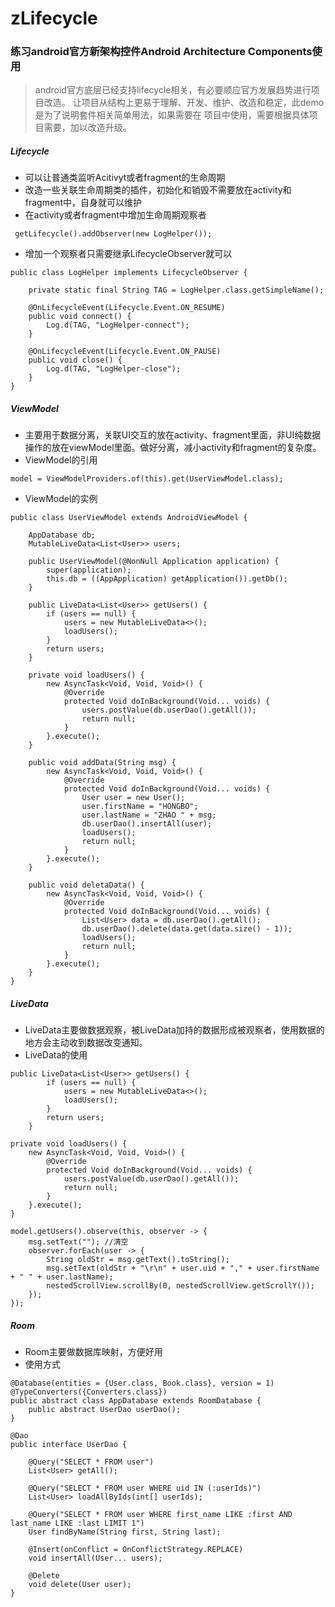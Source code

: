 # zLifecycle

### 练习android官方新架构控件Android Architecture Components使用
> android官方底层已经支持lifecycle相关，有必要顺应官方发展趋势进行项目改造。
让项目从结构上更易于理解、开发、维护、改造和稳定，此demo是为了说明套件相关简单用法，如果需要在
项目中使用，需要根据具体项目需要，加以改造升级。

##### Lifecycle
* 可以让普通类监听Acitivyt或者fragment的生命周期
* 改造一些关联生命周期类的插件，初始化和销毁不需要放在activity和fragment中，自身就可以维护
* 在activity或者fragment中增加生命周期观察者
```
 getLifecycle().addObserver(new LogHelper());
```
* 增加一个观察者只需要继承LifecycleObserver就可以
```
public class LogHelper implements LifecycleObserver {

    private static final String TAG = LogHelper.class.getSimpleName();

    @OnLifecycleEvent(Lifecycle.Event.ON_RESUME)
    public void connect() {
        Log.d(TAG, "LogHelper-connect");
    }

    @OnLifecycleEvent(Lifecycle.Event.ON_PAUSE)
    public void close() {
        Log.d(TAG, "LogHelper-close");
    }
}
```


##### ViewModel 
* 主要用于数据分离，关联UI交互的放在activity、fragment里面，非UI纯数据操作的放在viewModel里面。做好分离，减小activity和fragment的复杂度。
* ViewModel的引用
```
model = ViewModelProviders.of(this).get(UserViewModel.class);
```
* ViewModel的实例
```
public class UserViewModel extends AndroidViewModel {

    AppDatabase db;
    MutableLiveData<List<User>> users;

    public UserViewModel(@NonNull Application application) {
        super(application);
        this.db = ((AppApplication) getApplication()).getDb();
    }

    public LiveData<List<User>> getUsers() {
        if (users == null) {
            users = new MutableLiveData<>();
            loadUsers();
        }
        return users;
    }

    private void loadUsers() {
        new AsyncTask<Void, Void, Void>() {
            @Override
            protected Void doInBackground(Void... voids) {
                users.postValue(db.userDao().getAll());
                return null;
            }
        }.execute();
    }

    public void addData(String msg) {
        new AsyncTask<Void, Void, Void>() {
            @Override
            protected Void doInBackground(Void... voids) {
                User user = new User();
                user.firstName = "HONGBO";
                user.lastName = "ZHAO " + msg;
                db.userDao().insertAll(user);
                loadUsers();
                return null;
            }
        }.execute();
    }

    public void deletaData() {
        new AsyncTask<Void, Void, Void>() {
            @Override
            protected Void doInBackground(Void... voids) {
                List<User> data = db.userDao().getAll();
                db.userDao().delete(data.get(data.size() - 1));
                loadUsers();
                return null;
            }
        }.execute();
    }
}
```


##### LiveData
* LiveData主要做数据观察，被LiveData加持的数据形成被观察者，使用数据的地方会主动收到数据改变通知。
* LiveData的使用
```
public LiveData<List<User>> getUsers() {
        if (users == null) {
            users = new MutableLiveData<>();
            loadUsers();
        }
        return users;
    }
    
private void loadUsers() {
    new AsyncTask<Void, Void, Void>() {
        @Override
        protected Void doInBackground(Void... voids) {
            users.postValue(db.userDao().getAll());
            return null;
        }
    }.execute();
}

model.getUsers().observe(this, observer -> {
    msg.setText(""); //清空
    observer.forEach(user -> {
        String oldStr = msg.getText().toString();
        msg.setText(oldStr + "\r\n" + user.uid + "," + user.firstName + " " + user.lastName);
        nestedScrollView.scrollBy(0, nestedScrollView.getScrollY());
    });
});
```


##### Room
* Room主要做数据库映射，方便好用
* 使用方式
```
@Database(entities = {User.class, Book.class}, version = 1)
@TypeConverters({Converters.class})
public abstract class AppDatabase extends RoomDatabase {
    public abstract UserDao userDao();
}

@Dao
public interface UserDao {

    @Query("SELECT * FROM user")
    List<User> getAll();

    @Query("SELECT * FROM user WHERE uid IN (:userIds)")
    List<User> loadAllByIds(int[] userIds);

    @Query("SELECT * FROM user WHERE first_name LIKE :first AND last_name LIKE :last LIMIT 1")
    User findByName(String first, String last);

    @Insert(onConflict = OnConflictStrategy.REPLACE)
    void insertAll(User... users);

    @Delete
    void delete(User user);
}
```



